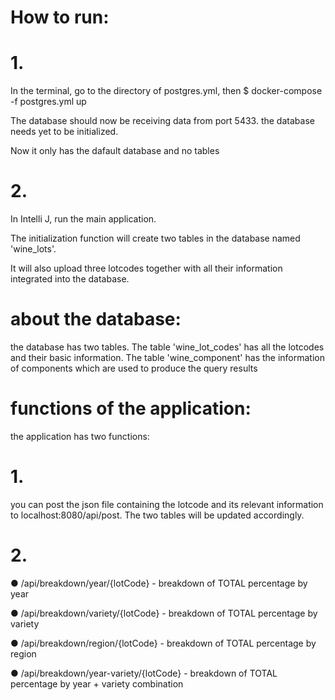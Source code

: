 # How to run:
# 1. 
In the terminal, go to the directory of postgres.yml, then $ docker-compose -f postgres.yml up 

The database should now be receiving data from port 5433. the database needs yet to be initialized. 

Now it only has the dafault database and no tables
# 2. 
In Intelli J, run the main application. 

The initialization function will create two tables in the database named 'wine_lots'. 

It will also upload three lotcodes together with all their information integrated into the database. 


# about the database:
the database has two tables. The table 'wine_lot_codes' has all the lotcodes and their basic information. The table 'wine_component' has the information of components which are used to produce the query results

# functions of the application:
the application has two functions:
# 1. 
 you can post the json file containing the lotcode and its relevant information to localhost:8080/api/post. The two tables will be updated accordingly. 
# 2. 
●	/api/breakdown/year/{lotCode} - breakdown of TOTAL percentage by year

●	/api/breakdown/variety/{lotCode} - breakdown of TOTAL percentage by variety

●	/api/breakdown/region/{lotCode} - breakdown of TOTAL percentage by region

●	/api/breakdown/year-variety/{lotCode} - breakdown of TOTAL percentage by year + variety combination

